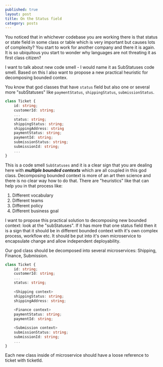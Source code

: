 ```yaml
---
published: true
layout: post
title: On the Status field
category: posts
---
```


You noticed that in whichever codebase you are working there is that status or state field in some class or table which is very important but causes lots of complexity? You start to work for another company and there it is again. It is so ubiquitous you start to wonder why languages are not threating it as first class citizen?

I want to talk about new code smell - I would name it as SubStatuses code smell. Based on this I also want to propose a new practical heuristic for decomposing bounded contex.

You know that god classes that have `status` field but also one or several more "subStatuses" like `paymentStatus`, `shippingStatus`, `submissionStatus`. 


```ts
class Ticket {
    id: string;
    customerId: string;
    ...
    status: string;
    shippingStatus: string;
    shippingAddress: string
    paymentStatus: string;
    paymentId: string;
    submissionStatus: string;
    submissionId: string;
    ...
}
```

This is a code smell `SubStatuses` and it is a clear sign that you are dealing here with ***multiple bounded contexts*** which are all coupled in this god class. Decomposing bounded context is more of an art then science and there is no clear way how to do that. There are "heuristics" like that can help you in that process like:

1. Different vocabulary
2. Different teams
3. Different policy
4. Different business goal

I want to propose this practical solution to decomposing new bounded context: look at the "subStatuses". If it has more that one status field then it is a sign that it should be in different bounded context with it's own complex process, workflow etc. It should be put into it's own microservice to encapsulate change and allow independent deployability. 


Our god class should be decomposed into several microservices: Shipping, Finance, Submission.
```ts
class Ticket {
    id: string;
    customerId: string;
    ...
    status: string;
    
    <Shipping context>
    shippingStatus: string;
    shippingAddress: string;
    
    <Finance context>
    paymentStatus: string;
    paymentId: string;

    <Submission context>
    submissionStatus: string;
    submissionId: string;
    ...
}
```

Each new class inside of microservice should have a loose reference to ticket with ticketId.